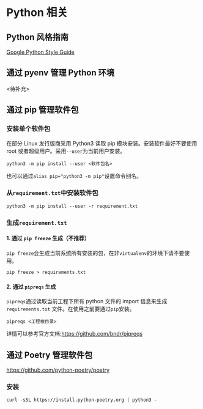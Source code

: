 
# Python 相关

## Python 风格指南

[Google Python Style Guide](https://google.github.io/styleguide/pyguide.html)

## 通过 pyenv 管理 Python 环境

<待补充>

## 通过 pip 管理软件包

### 安装单个软件包

在部分 Linux 发行版商采用 Python3 读取 pip 模块安装。安装软件最好不要使用 root 或者超级用户。采用`--user`为当前用户安装。

```shell
python3 -m pip install --user <软件包名>
```

也可以通过`alias pip="python3 -m pip"`设置命令别名。

### 从`requirement.txt`中安装软件包

```shell
python3 -m pip install --user -r requirement.txt
```

### 生成`requirement.txt`

#### 1. 通过 `pip freeze` 生成（不推荐）

`pip freeze`会生成当前系统所有安装的包，在非`virtualenv`的环境下请不要使用。

```shell
pip freeze > requirements.txt
```

#### 2. 通过 `pipreqs` 生成

`pipreqs`通过读取当前工程下所有 python 文件的 import 信息来生成 `requirements.txt` 文件。在使用之前要通过`pip`安装。

```shell
pipreqs <工程根目录>
```

详情可以参考官方文档:<https://github.com/bndr/pipreqs>

## 通过 Poetry 管理软件包

<https://github.com/python-poetry/poetry>

### 安装

```shell
curl -sSL https://install.python-poetry.org | python3 -
```
